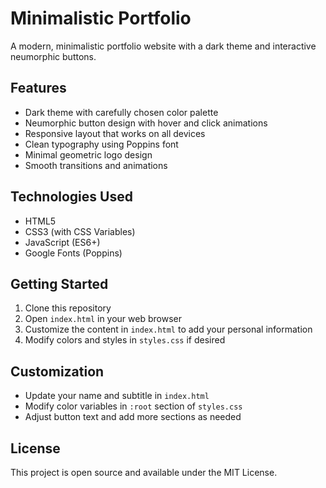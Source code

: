# Minimalistic Portfolio

A modern, minimalistic portfolio website with a dark theme and interactive neumorphic buttons.

## Features

- Dark theme with carefully chosen color palette
- Neumorphic button design with hover and click animations
- Responsive layout that works on all devices
- Clean typography using Poppins font
- Minimal geometric logo design
- Smooth transitions and animations

## Technologies Used

- HTML5
- CSS3 (with CSS Variables)
- JavaScript (ES6+)
- Google Fonts (Poppins)

## Getting Started

1. Clone this repository
2. Open `index.html` in your web browser
3. Customize the content in `index.html` to add your personal information
4. Modify colors and styles in `styles.css` if desired

## Customization

- Update your name and subtitle in `index.html`
- Modify color variables in `:root` section of `styles.css`
- Adjust button text and add more sections as needed

## License

This project is open source and available under the MIT License. 